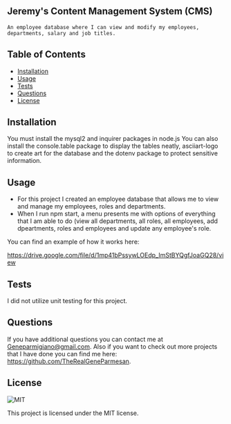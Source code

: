 ## Jeremy's Content Management System (CMS)
    
    An employee database where I can view and modify my employees, departments, salary and job titles. 

## Table of Contents

- [Installation](#installation)
- [Usage](#usage)
- [Tests](#tests)
- [Questions](#questions)
- [License](#license)

## Installation

You must install the mysql2 and inquirer packages in node.js 
You can also install the console.table package to display the tables neatly, asciiart-logo to create art for the database and the dotenv package to protect sensitive information.

## Usage

- For this project I created an employee database that allows me to view and manage my employees, roles and departments.
- When I run npm start, a menu presents me with options of everything that I am able to do (view all departments, all roles, all employees, add dpeartments, roles and employees and update any employee's role.

You can find an example of how it works here:

https://drive.google.com/file/d/1mp41bPssywLOEdp_ImStBYQgfJoaGQ28/view

## Tests

I did not utilize unit testing for this project. 

## Questions

If you have additional questions you can contact me at Geneparmigiano@gmail.com. Also if you want to check out more projects that I have done you can find me here: https://github.com/TheRealGeneParmesan.

## License

![MIT](https://img.shields.io/badge/license-MIT-brightgreen)

This project is licensed under the MIT license.
